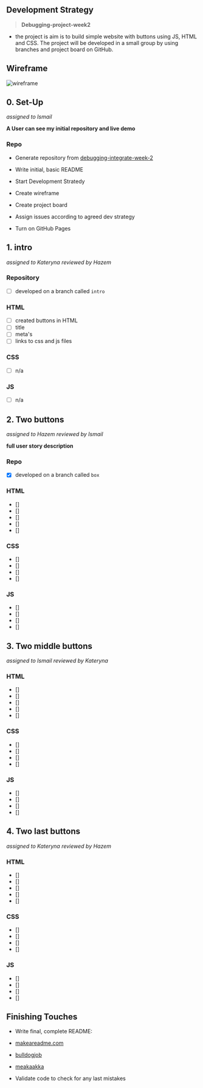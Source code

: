 ## Development Strategy

  

>  **Debugging-project-week2**

  

<!--  write a short description of your project: -->

- the project is aim is to build simple website with buttons using JS, HTML and CSS.
The project will be developed in a small group by using branches and project board on GitHub.

  

## Wireframe

  

<!-- include a wireframe for your project in this repository, and display it here -->

<!-- wireframe.cc is a good site for getting started with wireframes -->

![wireframe](https://cdn.glitch.com/1396458b-2731-4c6d-aef1-a4e4d2de5d25%2Fdebugging%20week%202%20wireframe.png?v=1593079591987)

  

## 0. Set-Up

  *assigned to Ismail*

  

__A User can see my initial repository and live demo__

  

### Repo

  

 - Generate repository from [debugging-integrate-week-2](https://github.com/HackYourFutureBelgium/debugging-integrate-week-2)

 - Write initial, basic README

 - Start Development Stratedy
 - Create wireframe
 - Create project board 
 - Assign issues according to agreed dev strategy
 - Turn on GitHub Pages

  



## 1. intro

 *assigned to Kateryna*
  *reviewed by Hazem*
  

### Repository

- [ ] developed on a branch called `intro`

### HTML

- [ ] created buttons in HTML
- [ ] title
- [ ] meta's
- [ ] links to css and js files

### CSS

- [ ] n/a

### JS
- [ ] n/a


  

## 2. Two buttons

*assigned to Hazem*
*reviewed by Ismail*
  

__full user story description__

  

### Repo

  

- [x] developed on a branch called `box`
  

### HTML
- [] 
- [] 
- [] 
- [] 
- [] 


### CSS
- [] 
- [] 
- [] 
- [] 

### JS

- [] 
- [] 
- [] 
- [] 


  



## 3. Two middle buttons

*assigned to Ismail*
*reviewed by Kateryna*
  

### HTML
- [] 
- [] 
- [] 
- [] 
- [] 


### CSS
- [] 
- [] 
- [] 
- [] 

### JS

- [] 
- [] 
- [] 
- [] 

## 4. Two last buttons

*assigned to Kateryna*
*reviewed by Hazem*
  

### HTML
- [] 
- [] 
- [] 
- [] 
- [] 


### CSS
- [] 
- [] 
- [] 
- [] 

### JS

- [] 
- [] 
- [] 
- [] 
  

## Finishing Touches

  

- Write final, complete README:

-  [makeareadme.com](https://www.makeareadme.com/)

-  [bulldogjob](https://bulldogjob.com/news/449-how-to-write-a-good-readme-for-your-github-project)

-  [meakaakka](https://medium.com/@meakaakka/a-beginners-guide-to-writing-a-kickass-readme-7ac01da88ab3)

- Validate code to check for any last mistakes